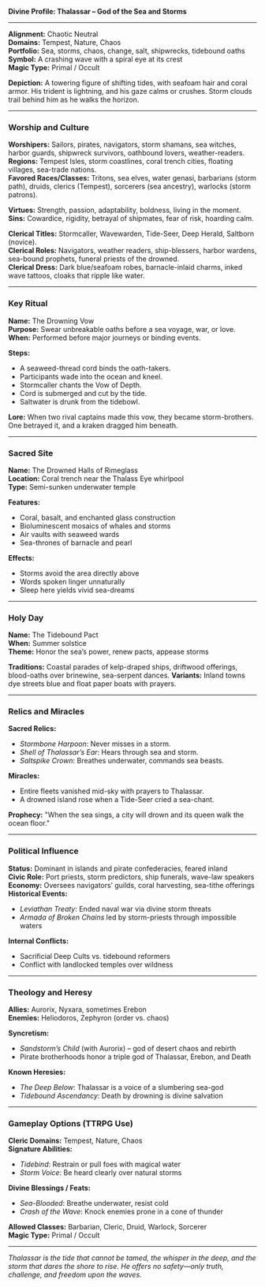 **Divine Profile: Thalassar – God of the Sea and Storms**

---

**Alignment:** Chaotic Neutral  
**Domains:** Tempest, Nature, Chaos  
**Portfolio:** Sea, storms, chaos, change, salt, shipwrecks, tidebound oaths  
**Symbol:** A crashing wave with a spiral eye at its crest  
**Magic Type:** Primal / Occult  

**Depiction:** A towering figure of shifting tides, with seafoam hair and coral armor. His trident is lightning, and his gaze calms or crushes. Storm clouds trail behind him as he walks the horizon.

---

### Worship and Culture

**Worshipers:** Sailors, pirates, navigators, storm shamans, sea witches, harbor guards, shipwreck survivors, oathbound lovers, weather-readers.  
**Regions:** Tempest Isles, storm coastlines, coral trench cities, floating villages, sea-trade nations.  
**Favored Races/Classes:** Tritons, sea elves, water genasi, barbarians (storm path), druids, clerics (Tempest), sorcerers (sea ancestry), warlocks (storm patrons).

**Virtues:** Strength, passion, adaptability, boldness, living in the moment.  
**Sins:** Cowardice, rigidity, betrayal of shipmates, fear of risk, hoarding calm.

**Clerical Titles:** Stormcaller, Wavewarden, Tide-Seer, Deep Herald, Saltborn (novice).  
**Clerical Roles:** Navigators, weather readers, ship-blessers, harbor wardens, sea-bound prophets, funeral priests of the drowned.  
**Clerical Dress:** Dark blue/seafoam robes, barnacle-inlaid charms, inked wave tattoos, cloaks that ripple like water.

---

### Key Ritual

**Name:** The Drowning Vow  
**Purpose:** Swear unbreakable oaths before a sea voyage, war, or love.  
**When:** Performed before major journeys or binding events.

**Steps:**
- A seaweed-thread cord binds the oath-takers.
- Participants wade into the ocean and kneel.
- Stormcaller chants the Vow of Depth.
- Cord is submerged and cut by the tide.
- Saltwater is drunk from the tidebowl.

**Lore:** When two rival captains made this vow, they became storm-brothers. One betrayed it, and a kraken dragged him beneath.

---

### Sacred Site

**Name:** The Drowned Halls of Rimeglass  
**Location:** Coral trench near the Thalass Eye whirlpool  
**Type:** Semi-sunken underwater temple

**Features:**
- Coral, basalt, and enchanted glass construction
- Bioluminescent mosaics of whales and storms
- Air vaults with seaweed wards
- Sea-thrones of barnacle and pearl

**Effects:**
- Storms avoid the area directly above
- Words spoken linger unnaturally
- Sleep here yields vivid sea-dreams

---

### Holy Day

**Name:** The Tidebound Pact  
**When:** Summer solstice  
**Theme:** Honor the sea’s power, renew pacts, appease storms

**Traditions:** Coastal parades of kelp-draped ships, driftwood offerings, blood-oaths over brinewine, sea-serpent dances.
**Variants:** Inland towns dye streets blue and float paper boats with prayers.

---

### Relics and Miracles

**Sacred Relics:**
- *Stormbone Harpoon*: Never misses in a storm.
- *Shell of Thalassar’s Ear*: Hears through sea and storm.
- *Saltspike Crown*: Breathes underwater, commands sea beasts.

**Miracles:**
- Entire fleets vanished mid-sky with prayers to Thalassar.
- A drowned island rose when a Tide-Seer cried a sea-chant.

**Prophecy:** "When the sea sings, a city will drown and its queen walk the ocean floor."

---

### Political Influence

**Status:** Dominant in islands and pirate confederacies, feared inland  
**Civic Role:** Port priests, storm predictors, ship funerals, wave-law speakers  
**Economy:** Oversees navigators’ guilds, coral harvesting, sea-tithe offerings  
**Historical Events:**
- *Leviathan Treaty*: Ended naval war via divine storm threats
- *Armada of Broken Chains* led by storm-priests through impossible waters

**Internal Conflicts:**
- Sacrificial Deep Cults vs. tidebound reformers
- Conflict with landlocked temples over wildness

---

### Theology and Heresy

**Allies:** Aurorix, Nyxara, sometimes Erebon  
**Enemies:** Heliodoros, Zephyron (order vs. chaos)  

**Syncretism:**
- *Sandstorm’s Child* (with Aurorix) – god of desert chaos and rebirth
- Pirate brotherhoods honor a triple god of Thalassar, Erebon, and Death

**Known Heresies:**
- *The Deep Below*: Thalassar is a voice of a slumbering sea-god
- *Tidebound Ascendancy*: Death by drowning is divine salvation

---

### Gameplay Options (TTRPG Use)

**Cleric Domains:** Tempest, Nature, Chaos  
**Signature Abilities:**
- *Tidebind*: Restrain or pull foes with magical water
- *Storm Voice*: Be heard clearly over natural storms

**Divine Blessings / Feats:**
- *Sea-Blooded*: Breathe underwater, resist cold
- *Crash of the Wave*: Knock enemies prone in a cone of thunder

**Allowed Classes:** Barbarian, Cleric, Druid, Warlock, Sorcerer  
**Magic Type:** Primal / Occult

---

*Thalassar is the tide that cannot be tamed, the whisper in the deep, and the storm that dares the shore to rise. He offers no safety—only truth, challenge, and freedom upon the waves.*

